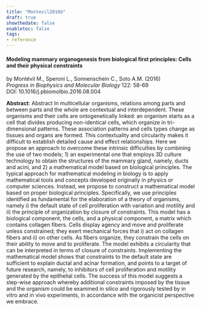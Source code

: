 ```yaml
---
title: "Montevil2016b"
draft: true
showthedate: false
enabletoc: false
tags:
- reference
---
```


#### **Modeling mammary organogenesis from biological first principles: Cells and their physical constraints**     
by Montévil M., Speroni L., Sonnenschein C., Soto A.M. (2016)         
*Progress in Biophysics and Molecular Biology* 122: 58-69       
DOI: 10.1016/j.pbiomolbio.2016.08.004     

**Abstract**:  Abstract In multicellular organisms, relations among parts and between parts and the whole are contextual and interdependent. These organisms and their cells are ontogenetically linked: an organism starts as a cell that divides producing non-identical cells, which organize in tri-dimensional patterns. These association patterns and cells types change as tissues and organs are formed. This contextuality and circularity makes it difficult to establish detailed cause and effect relationships. Here we propose an approach to overcome these intrinsic difficulties by combining the use of two models; 1) an experimental one that employs 3D culture technology to obtain the structures of the mammary gland, namely, ducts and acini, and 2) a mathematical model based on biological principles. The typical approach for mathematical modeling in biology is to apply mathematical tools and concepts developed originally in physics or computer sciences. Instead, we propose to construct a mathematical model based on proper biological principles. Specifically, we use principles identified as fundamental for the elaboration of a theory of organisms, namely i) the default state of cell proliferation with variation and motility and ii) the principle of organization by closure of constraints. This model has a biological component, the cells, and a physical component, a matrix which contains collagen fibers. Cells display agency and move and proliferate unless constrained; they exert mechanical forces that i) act on collagen fibers and ii) on other cells. As fibers organize, they constrain the cells on their ability to move and to proliferate. The model exhibits a circularity that can be interpreted in terms of closure of constraints. Implementing the mathematical model shows that constraints to the default state are sufficient to explain ductal and acinar formation, and points to a target of future research, namely, to inhibitors of cell proliferation and motility generated by the epithelial cells. The success of this model suggests a step-wise approach whereby additional constraints imposed by the tissue and the organism could be examined in silico and rigorously tested by in vitro and in vivo experiments, in accordance with the organicist perspective we embrace.

